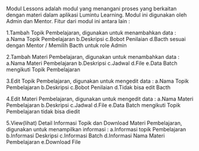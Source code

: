 Modul Lessons adalah modul yang menangani proses yang berkaitan dengan materi dalam aplikasi Lumintu Learning. Modul ini digunakan oleh Admin dan Mentor. Fitur dari modul ini antara lain :

1.Tambah Topik Pembelajaran, digunakan untuk menambahkan data : <br>
a.Nama Topik Pembelajaran 
b.Deskripsi 
c.Bobot Penilaian 
d.Bacth sesuai dengan Mentor / Memilih Bacth untuk role Admin

2.Tambah Materi Pembelajaran, digunakan untuk menambahkan data :
a.Nama Materi Pembelajaran
b.Deskripsi 
c.Jadwal 
d.File 
e.Data Batch mengikuti Topik Pembelajaran

3.Edit Topik Pembelajaran, digunakan untuk mengedit data : 
a.Nama Topik Pembelajaran 
b.Deskripsi 
c.Bobot Penilaian 
d.Tidak bisa edit Bacth

4.Edit Materi Pembelajaran, digunakan untuk mengedit data : 
a.Nama Materi Pembelajaran 
b.Deskripsi 
c.Jadwal 
d.File 
e.Data Batch mengikuti Topik Pembelajaran tidak bisa diedit

5.View(lihat) Detail Informasi Topik dan Download Materi Pembelajaran, digunakan untuk menampilkan informasi : 
a.Informasi topik Pembelajaran 
b.Informasi Deskripsi 
c.Informasi Batch 
d.Informasi Nama Materi Pembelajaran 
e.Download File
